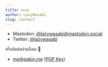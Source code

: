 ```yaml
---
title: ติดต่อ
author: LazyWasabi
slug: contact
---
```


- Mastodon: [@lazywasabi@mastodon.social](https://mastodon.social/@lazywasabi)
- Twitter: [@lazywasabi](https://twitter.com/lazywasabi)

หรือติดต่อผ่านอีเมล 📧

- [me@pakin.me](mailto:me@pakin.me) ([PGP Key](https://cdn.lazywasabi.net/keys/me@pakin.me.asc))
